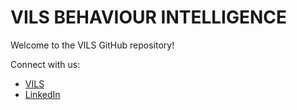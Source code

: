 # VILS BEHAVIOUR INTELLIGENCE

Welcome to the VILS GitHub repository!

Connect with us:

- [VILS](https://vils.ai/)
- [LinkedIn](https://in.linkedin.com/company/vils-ait)
